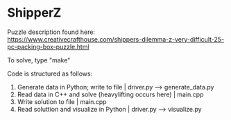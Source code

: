 # ShipperZ

Puzzle description found here:
https://www.creativecrafthouse.com/shippers-dilemma-z-very-difficult-25-pc-packing-box-puzzle.html

To solve, type "make"

Code is structured as follows:
1. Generate data in Python; write to file | driver.py --> generate_data.py
2. Read data in C++ and solve (heavylifting occurs here) | main.cpp
3. Write solution to file | main.cpp
4. Read soluttion and visualize in Python | driver.py --> visualize.py